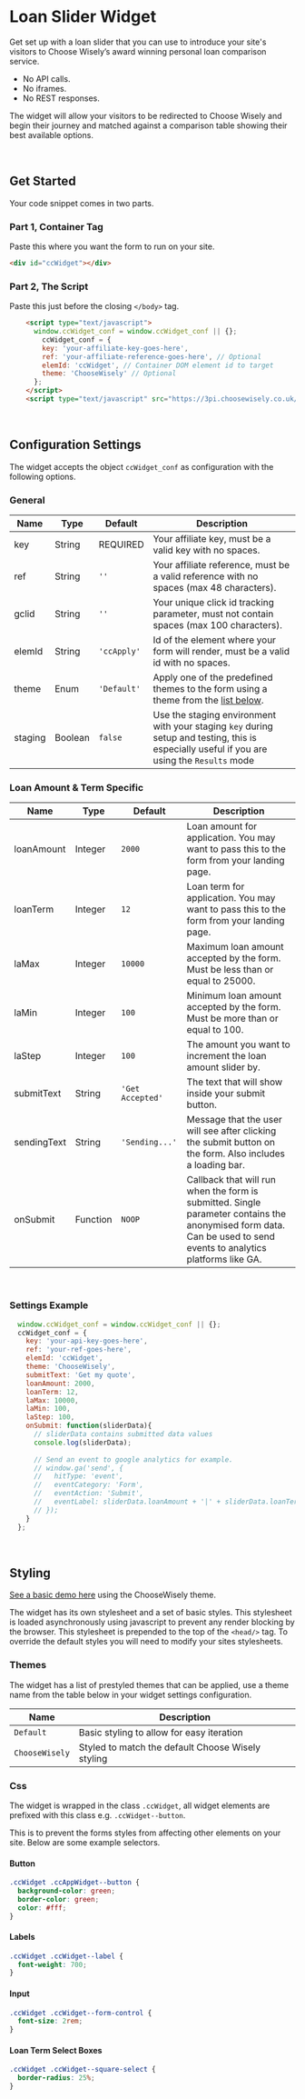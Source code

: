 # Loan Slider Widget 

Get set up with a loan slider that you can use to introduce your site's visitors to Choose Wisely’s award winning personal loan comparison service.

- No API calls.
- No iframes.
- No REST responses.

The widget will allow your visitors to be redirected to Choose Wisely and begin their journey and matched against a comparison table showing their best available options.

<br />

## Get Started
Your code snippet comes in two parts. 
### Part 1, Container Tag
Paste this where you want the form to run on your site.

```html
<div id="ccWidget"></div>
```

### Part 2, The Script
Paste this just before the closing `</body>` tag.

```html
    <script type="text/javascript">
      window.ccWidget_conf = window.ccWidget_conf || {};
        ccWidget_conf = {
        key: 'your-affiliate-key-goes-here',
        ref: 'your-affiliate-reference-goes-here', // Optional
        elemId: 'ccWidget', // Container DOM element id to target
        theme: 'ChooseWisely' // Optional
      };
    </script>
    <script type="text/javascript" src="https://3pi.choosewisely.co.uk/ccwidget-loader.js"></script>
```
<br />

## Configuration Settings
The widget accepts the object `ccWidget_conf` as configuration with the following options.

### General
| Name            | Type     | Default       | Description                                                                                                                                                                                                    |
| --------------- | -------- | ------------- | -------------------------------------------------------------------------------------------------------------------------------------------------------------------------------------------------------------- |
| key             | String   | REQUIRED      | Your affiliate key, must be a valid key with no spaces.                                                                                                                                                        |
| ref             | String   | `''`          | Your affiliate reference, must be a valid reference with no spaces (max 48 characters).                                                                                                                        |
| gclid           | String   | `''`          | Your unique click id tracking parameter, must not contain spaces (max 100 characters).                                                                                                                         |
| elemId          | String   | `'ccApply'`   | Id of the element where your form will render, must be a valid id with no spaces.                                                                                                                              |
| theme           | Enum     | `'Default'`   | Apply one of the predefined themes to the form using a theme from the [list below](#themes).                                                                                                                   |
| staging         | Boolean  | `false`       | Use the staging environment with your staging `key` during setup and testing, this is especially useful if you are using the `Results` mode |

### Loan Amount & Term Specific
| Name            | Type     | Default          | Description                                                                                                                                                                                                    |
| --------------- | -------- | ---------------- | -------------------------------------------------------------------------------------------------------------------------------------------------------------------------------------------------------------- |
| loanAmount      | Integer  | `2000`           | Loan amount for application. You may want to pass this to the form from your landing page.                                                                                                                     |
| loanTerm        | Integer  | `12`             | Loan term for application. You may want to pass this to the form from your landing page.                                                                                                                       |
| laMax           | Integer  | `10000`          | Maximum loan amount accepted by the form. Must be less than or equal to 25000.                                                                                                                                 |
| laMin           | Integer  | `100`            | Minimum loan amount accepted by the form. Must be more than or equal to 100.                                                                                                                                   |
| laStep          | Integer  | `100`            | The amount you want to increment the loan amount slider by.                                                                                                                                                    |
| submitText      | String   | `'Get Accepted'` | The text that will show inside your submit button.                                                                                                                                                             |
| sendingText     | String   | `'Sending...'`   | Message that the user will see after clicking the submit button on the form.  Also includes a loading bar.                                                                                                     |
| onSubmit        | Function | `NOOP`           | Callback that will run when the form is submitted. Single parameter contains the anonymised form data. Can be used to send events to analytics platforms like GA.                                              |

<br />

### Settings Example
```js
  window.ccWidget_conf = window.ccWidget_conf || {};
  ccWidget_conf = {
    key: 'your-api-key-goes-here',
    ref: 'your-ref-goes-here',
    elemId: 'ccWidget',
    theme: 'ChooseWisely',
    submitText: 'Get my quote',
    loanAmount: 2000,
    loanTerm: 12,
    laMax: 10000,
    laMin: 100,
    laStep: 100,
    onSubmit: function(sliderData){
      // sliderData contains submitted data values
      console.log(sliderData);
      
      // Send an event to google analytics for example.
      // window.ga('send', {
      //   hitType: 'event',
      //   eventCategory: 'Form',
      //   eventAction: 'Submit',
      //   eventLabel: sliderData.loanAmount + '|' + sliderData.loanTerm,
      // });
    }
  };
```

<br />

## Styling

[See a basic demo here](https://jsfiddle.net/ratio/khanyjse/) using the ChooseWisely theme.

The widget has its own stylesheet and a set of basic styles. This stylesheet is loaded asynchronously using javascript to prevent any render blocking by the browser. This stylesheet is prepended to the top of the `<head/>` tag. To override the default styles you will need to modify your sites stylesheets.


### Themes
The widget has a list of prestyled themes that can be applied, use a theme name from the table below in your widget settings configuration.

| Name             | Description                                        |
| ---------------- | -------------------------------------------------- |
| `Default`        | Basic styling to allow for easy iteration          |
| `ChooseWisely`   | Styled to match the default Choose Wisely styling  |

### Css
The widget is wrapped in the class `.ccWidget`, all widget elements are prefixed with this class e.g. `.ccWidget--button`.

This is to prevent the forms styles from affecting other elements on your site. Below are some example selectors.

#### Button 

```css
.ccWidget .ccAppWidget--button {
  background-color: green;
  border-color: green;
  color: #fff;
}
```

#### Labels
```css
.ccWidget .ccWidget--label {
  font-weight: 700;
}
```

#### Input
```css
.ccWidget .ccWidget--form-control {
  font-size: 2rem;
}
```

#### Loan Term Select Boxes
```css
.ccWidget .ccWidget--square-select {
  border-radius: 25%;
}
```
